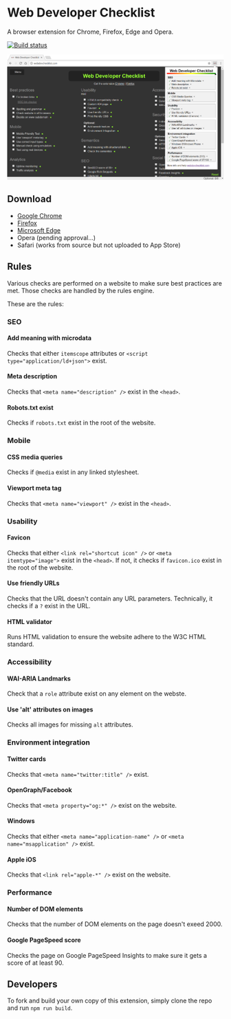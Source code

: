 # Web Developer Checklist
A browser extension for Chrome, Firefox, Edge and Opera.

[![Build status](https://ci.appveyor.com/api/projects/status/c4lpm67bs8ljy0p7?svg=true)](https://ci.appveyor.com/project/madskristensen/bestpracticeschromeextension)

![Screenshot Chrome](art/screenshot-chrome.png)

## Download

- [Google Chrome](https://chrome.google.com/webstore/detail/web-developer-checklist/iahamcpedabephpcgkeikbclmaljebjp)
- [Firefox](https://addons.mozilla.org/en-US/firefox/addon/webdeveloperchecklist/)
- [Microsoft Edge](https://www.microsoft.com/store/apps/9pbgqpbgbfh5)
- Opera (pending approval...)
- Safari (works from source but not uploaded to App Store)

## Rules
Various checks are performed on a website to make sure best practices are met. Those checks are handled by the rules engine.

These are the rules:

### SEO

#### Add meaning with microdata
Checks that either `itemscope` attributes or `<script type="application/ld+json">` exist.

#### Meta description
Checks that `<meta name="description" />` exist in the `<head>`.

#### Robots.txt exist
Checks if `robots.txt` exist in the root of the website.

### Mobile

#### CSS media queries
Checks if `@media` exist in any linked stylesheet.

#### Viewport meta tag
Checks that `<meta name="viewport" />` exist in the `<head>`.

### Usability

#### Favicon
Checks that either `<link rel="shortcut icon" />` or `<meta itemtype="image">` exist in the `<head>`. If not, it checks if `favicon.ico` exist in the root of the website.

#### Use friendly URLs
Checks that the URL doesn't contain any URL parameters. Technically, it checks if a `?` exist in the URL.

#### HTML validator
Runs HTML validation to ensure the website adhere to the W3C HTML standard.

### Accessibility

#### WAI-ARIA Landmarks
Check that a `role` attribute exist on any element on the webste.

#### Use 'alt' attributes on images
Checks all images for missing `alt` attributes.

### Environment integration

#### Twitter cards
Checks that `<meta name="twitter:title" />` exist.

#### OpenGraph/Facebook
Checks that `<meta property="og:*" />` exist on the website.

#### Windows
Checks that either `<meta name="application-name" />` or `<meta name="msapplication" />` exist.

#### Apple iOS
Checks that `<link rel="apple-*" />` exist on the website.

### Performance

#### Number of DOM elements
Checks that the number of DOM elements on the page doesn't exeed 2000.

#### Google PageSpeed score
Checks the page on Google PageSpeed Insights to make sure it gets a score of at least 90.

## Developers
To fork and build your own copy of this extension, simply clone the repo and run `npm run build`.